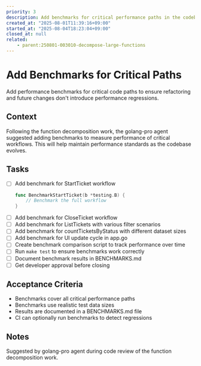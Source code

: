 ```yaml
---
priority: 3
description: Add benchmarks for critical performance paths in the codebase
created_at: "2025-08-01T11:39:16+09:00"
started_at: "2025-08-04T18:23:04+09:00"
closed_at: null
related:
    - parent:250801-003010-decompose-large-functions
---
```


# Add Benchmarks for Critical Paths

Add performance benchmarks for critical code paths to ensure refactoring and future changes don't introduce performance regressions.

## Context

Following the function decomposition work, the golang-pro agent suggested adding benchmarks to measure performance of critical workflows. This will help maintain performance standards as the codebase evolves.

## Tasks

- [ ] Add benchmark for StartTicket workflow
  ```go
  func BenchmarkStartTicket(b *testing.B) {
      // Benchmark the full workflow
  }
  ```
- [ ] Add benchmark for CloseTicket workflow
- [ ] Add benchmark for ListTickets with various filter scenarios
- [ ] Add benchmark for countTicketsByStatus with different dataset sizes
- [ ] Add benchmark for UI update cycle in app.go
- [ ] Create benchmark comparison script to track performance over time
- [ ] Run `make test` to ensure benchmarks work correctly
- [ ] Document benchmark results in BENCHMARKS.md
- [ ] Get developer approval before closing

## Acceptance Criteria

- Benchmarks cover all critical performance paths
- Benchmarks use realistic test data sizes
- Results are documented in a BENCHMARKS.md file
- CI can optionally run benchmarks to detect regressions

## Notes

Suggested by golang-pro agent during code review of the function decomposition work.